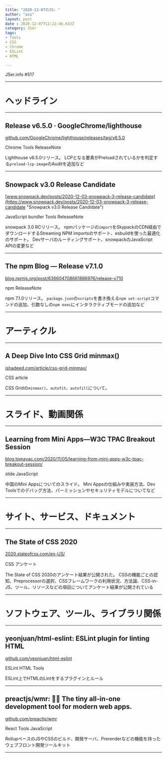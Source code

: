 ```yaml
---
title: "2020-12-07のJS: "
author: "azu"
layout: post
date : 2020-12-07T12:22:46.633Z
category: JSer
tags:
- Tools
- CSS
- Chrome
- ESLint
- HTML

---
```


JSer.info #517

----

<h1 class="site-genre">ヘッドライン</h1>

----

## Release v6.5.0 · GoogleChrome/lighthouse
[github.com/GoogleChrome/lighthouse/releases/tag/v6.5.0](https://github.com/GoogleChrome/lighthouse/releases/tag/v6.5.0 "Release v6.5.0 · GoogleChrome/lighthouse")
<p class="jser-tags jser-tag-icon"><span class="jser-tag">Chrome</span> <span class="jser-tag">Tools</span> <span class="jser-tag">ReleaseNote</span></p>

Lighthouse v6.5.0リリース。
LCPとなる要素がPreloadされているかを判定する`preload-lcp-image`のAuditを追加など


----

## Snowpack v3.0 Release Candidate
[www.snowpack.dev/posts/2020-12-03-snowpack-3-release-candidate](https://www.snowpack.dev/posts/2020-12-03-snowpack-3-release-candidate "Snowpack v3.0 Release Candidate")
<p class="jser-tags jser-tag-icon"><span class="jser-tag">JavaScript</span> <span class="jser-tag">bundler</span> <span class="jser-tag">Tools</span> <span class="jser-tag">ReleaseNote</span></p>

snowpack 3.0 RCリリース。
npmパッケージの`import`をSkypackのCDN経由でダウンロードするStreaming NPM Importsのサポート、esbuildを使った最適化のサポート。
Devサーバのルーティングサポート、snowpackのJavaScript　APIの変更など


----

## The npm Blog — Release v7.1.0
[blog.npmjs.org/post/636604708661886976/release-v710](https://blog.npmjs.org/post/636604708661886976/release-v710 "The npm Blog — Release v7.1.0")
<p class="jser-tags jser-tag-icon"><span class="jser-tag">npm</span> <span class="jser-tag">ReleaseNote</span></p>

npm 7.1.0リリース。
`package.json`の`scripts`を書き換える`npm set-script`コマンドの追加、引数なしの`npm exec`にインタラクティブモードの追加など


----
<h1 class="site-genre">アーティクル</h1>

----

## A Deep Dive Into CSS Grid minmax()
[ishadeed.com/article/css-grid-minmax/](https://ishadeed.com/article/css-grid-minmax/ "A Deep Dive Into CSS Grid minmax()")
<p class="jser-tags jser-tag-icon"><span class="jser-tag">CSS</span> <span class="jser-tag">article</span></p>

CSS Gridの`minmax()`、`autofit`、`autofill`について。


----
<h1 class="site-genre">スライド、動画関係</h1>

----

## Learning from Mini Apps—W3C TPAC Breakout Session
[blog.tomayac.com/2020/11/05/learning-from-mini-apps-w3c-tpac-breakout-session/](https://blog.tomayac.com/2020/11/05/learning-from-mini-apps-w3c-tpac-breakout-session/ "Learning from Mini Apps—W3C TPAC Breakout Session")
<p class="jser-tags jser-tag-icon"><span class="jser-tag">slide</span> <span class="jser-tag">JavaScript</span></p>

中国のMini Appsについてのスライド。
Mini Appsの仕組みや実装方法、Dev Toolsでのデバッグ方法、パーミッションやセキュリティモデルについてなど


----
<h1 class="site-genre">サイト、サービス、ドキュメント</h1>

----

## The State of CSS 2020
[2020.stateofcss.com/en-US/](https://2020.stateofcss.com/en-US/ "The State of CSS 2020")
<p class="jser-tags jser-tag-icon"><span class="jser-tag">CSS</span> <span class="jser-tag">アンケート</span></p>

The State of CSS 2020のアンケート結果が公開された。
CSSの機能ごとの認知、Preprocessorの選択、CSSフレームワークの利用状況、方法論、CSS-in-JS、ツール、リソースなどの項目についてアンケート結果が公開されている


----
<h1 class="site-genre">ソフトウェア、ツール、ライブラリ関係</h1>

----

## yeonjuan/html-eslint: ESLint plugin for linting HTML
[github.com/yeonjuan/html-eslint](https://github.com/yeonjuan/html-eslint "yeonjuan/html-eslint: ESLint plugin for linting HTML")
<p class="jser-tags jser-tag-icon"><span class="jser-tag">ESLint</span> <span class="jser-tag">HTML</span> <span class="jser-tag">Tools</span></p>

ESLint上でHTMLのLintをするプラグインとルール


----

## preactjs/wmr: 👩‍🚀 The tiny all-in-one development tool for modern web apps.
[github.com/preactjs/wmr](https://github.com/preactjs/wmr "preactjs/wmr: 👩‍🚀 The tiny all-in-one development tool for modern web apps.")
<p class="jser-tags jser-tag-icon"><span class="jser-tag">React</span> <span class="jser-tag">Tools</span> <span class="jser-tag">JavaScript</span></p>

RollupベースのJSやCSSのビルド、開発サーバ、Prerenderなどの機能を持ったウェブフロント開発ツールキット


----

